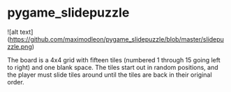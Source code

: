 # pygame_slidepuzzle
![alt text] (https://github.com/maximodleon/pygame_slidepuzzle/blob/master/slidepuzzle.png)

The board is a 4x4 grid with fifteen tiles (numbered 1 through 15 going left to right) and one blank space. The tiles start out in random positions, and the player must slide tiles around until the tiles are back in their original order.
